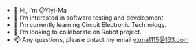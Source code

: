 - 👋 Hi, I’m @Yiyi-Ma
- 👀 I’m interested in software testing and development.
- 🌱 I’m currently learning Circuit Electronic Technology.
- 💞️ I’m looking to collaborate on Robot project.
- 📫 Any questions, please ontact my email yxma1115@163.com

<!---
Yiyi-Ma/Yiyi-Ma is a ✨ special ✨ repository because its `README.md` (this file) appears on your GitHub profile.
You can click the Preview link to take a look at your changes.
--->
